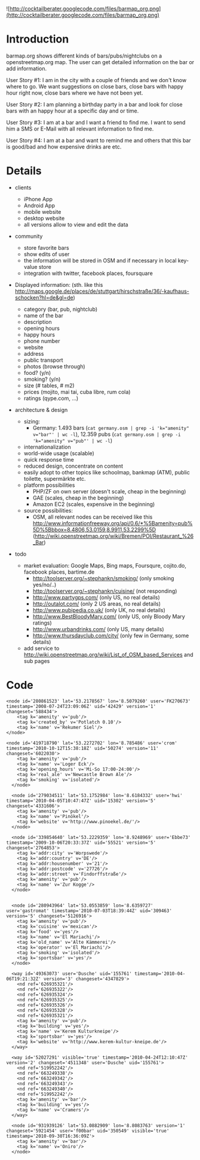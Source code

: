 ![http://cocktailberater.googlecode.com/files/barmap_org.png](http://cocktailberater.googlecode.com/files/barmap_org.png)

# Introduction #

barmap.org shows different kinds of bars/pubs/nightclubs on a openstreetmap.org map. The user can get detailed information on the bar or add information.

User Story #1: I am in the city with a couple of friends and we don't know where to go. We want suggestions on close bars, close bars with happy hour right now, close bars where we have not been yet.

User Story #2: I am planning a birthday party in a bar and look for close bars with an happy hour at a specific day and or time.

User Story #3: I am at a bar and I want a friend to find me. I want to send him a SMS or E-Mail with all relevant information to find me.

User Story #4: I am at a bar and want to remind me and others that this bar is good/bad and how expensive drinks are etc.

# Details #

  * clients
    * iPhone App
    * Android App
    * mobile website
    * desktop website
    * all versions allow to view and edit the data
  * community
    * store favorite bars
    * show edits of user
    * the information will be stored in OSM and if necessary in local key-value store
    * integration with twitter, facebook places, foursquare
  * Displayed information: (sth. like this http://maps.google.de/places/de/stuttgart/hirschstraße/36/-kaufhaus-schocken?hl=de&gl=de)
    * category (bar, pub, nightclub)
    * name of the bar
    * description
    * opening hours
    * happy hours
    * phone number
    * website
    * address
    * public transport
    * photos (browse through)
    * food? (y/n)
    * smoking? (y/n)
    * size (# tables, # m2)
    * prices (mojito, mai tai, cuba libre, rum cola)
    * ratings (qype.com, ...)

  * architecture & design
    * sizing:
      * Germany: 1.493 bars (`cat germany.osm | grep -i 'k="amenity" v="bar"' | wc -l`), 12.359 pubs (`cat germany.osm | grep -i 'k="amenity" v="pub"' | wc -l`)
    * internationalization
    * world-wide usage (scalable)
    * quick response time
    * reduced design, concentrate on content
    * easily adopt to other topics like schoolmap, bankmap (ATM), public toilette, supermärkte etc.
    * platform possibilities
      * PHP/ZF on own server (doesn't scale, cheap in the beginning)
      * GAE (scales, cheap in the beginning)
      * Amazon EC2 (scales, expensive in the beginning)
    * source possibilities:
      * OSM, all relevant nodes can be received like this http://www.informationfreeway.org/api/0.6/*%5Bamenity=pub%5D%5Bbbox=8.4806,53.0159,8.9911,53.2299%5D (http://wiki.openstreetmap.org/wiki/Bremen/POI/Restaurant_%26_Bar)


  * todo
    * market evaluation: Google Maps, Bing maps, Foursqure, cojito.do, facebook places, bartime.de
      * http://toolserver.org/~stephankn/smoking/ (only smoking yes/no/..)
      * http://toolserver.org/~stephankn/cuisine/ (not responding)
      * http://www.partygps.com/ (only US, no real details)
      * http://outalot.com/ (only 2 US areas, no real details)
      * http://www.pubipedia.co.uk/ (only UK, no real details)
      * http://www.BestBloodyMary.com/ (only US, only Bloody Mary ratings)
      * http://www.urbandrinks.com/ (only US, many details)
      * http://www.thursdayclub.com/city/ (only few in Germany, some details)
    * add service to http://wiki.openstreetmap.org/wiki/List_of_OSM_based_Services and sub pages

# Code #
```
<node id='280861523' lat='53.2178567' lon='8.5079260' user='FK270673' timestamp='2008-07-24T23:09:06Z' uid='42429' version='1' changeset='588434'>
    <tag k='amenity' v='pub'/>
    <tag k='created_by' v='Potlatch 0.10'/>
    <tag k='name' v='Rekumer Siel'/>
</node>

<node id='419718790' lat='53.2272702' lon='8.785486' user='crom' timestamp='2010-10-12T15:38:18Z' uid='50274' version='11' changeset='6022030'>
    <tag k='amenity' v='pub'/>
    <tag k='name' v='Loger Eck'/>
    <tag k='opening_hours' v='Mi-So 17:00-24:00'/>
    <tag k='real_ale' v='Newcastle Brown Ale'/>
    <tag k='smoking' v='isolated'/>
  </node>

  <node id='279034511' lat='53.1752984' lon='8.6184332' user='hwi' timestamp='2010-04-05T10:47:47Z' uid='15302' version='5' changeset='4331606'>
    <tag k='amenity' v='pub'/>
    <tag k='name' v='Pinökel'/>
    <tag k='website' v='http://www.pinoekel.de/'/>
  </node>

  <node id='339854640' lat='53.2229359' lon='8.9248969' user='Ebbe73' timestamp='2009-10-06T20:33:37Z' uid='55521' version='5' changeset='2764853'>
    <tag k='addr:city' v='Worpswede'/>
    <tag k='addr:country' v='DE'/>
    <tag k='addr:housenumber' v='21'/>
    <tag k='addr:postcode' v='27726'/>
    <tag k='addr:street' v='Findorffstraße'/>
    <tag k='amenity' v='pub'/>
    <tag k='name' v='Zur Kogge'/>
  </node>


  <node id='280943964' lat='53.0553859' lon='8.6359727' user='gastromat' timestamp='2010-07-03T18:39:44Z' uid='309463' version='5' changeset='5126916'>
    <tag k='amenity' v='pub'/>
    <tag k='cuisine' v='mexican'/>
    <tag k='food' v='yes'/>
    <tag k='name' v='El Mariachi'/>
    <tag k='old_name' v='Alte Kämmerei'/>
    <tag k='operator' v='El Mariachi'/>
    <tag k='smoking' v='isolated'/>
    <tag k='sportsbar' v='yes'/>
  </node>

  <way id='49363073' user='Dusche' uid='155761' timestamp='2010-04-06T19:21:32Z' version='3' changeset='4347829'>
    <nd ref='626935321'/>
    <nd ref='626935322'/>
    <nd ref='626935324'/>
    <nd ref='626935325'/>
    <nd ref='626935326'/>
    <nd ref='626935328'/>
    <nd ref='626935321'/>
    <tag k='amenity' v='pub'/>
    <tag k='building' v='yes'/>
    <tag k='name' v='Kerem Kulturkneipe'/>
    <tag k='sportsbar' v='yes'/>
    <tag k='website' v='http://www.kerem-kultur-kneipe.de'/>
  </way>

  <way id='52027291' visible='true' timestamp='2010-04-24T12:10:47Z' version='2' changeset='4511348' user='Dusche' uid='155761'>
    <nd ref='519952242'/>
    <nd ref='663249338'/>
    <nd ref='663249342'/>
    <nd ref='663249343'/>
    <nd ref='663249340'/>
    <nd ref='519952242'/>
    <tag k='amenity' v='bar'/>
    <tag k='building' v='yes'/>
    <tag k='name' v='Cramers'/>
  </way>

  <node id='931939126' lat='53.0882909' lon='8.8083763' version='1' changeset='5921454' user='f00bar' uid='350549' visible='true' timestamp='2010-09-30T16:36:09Z'>
    <tag k='amenity' v='bar'/>
    <tag k='name' v='Oniro'/>
  </node>
```